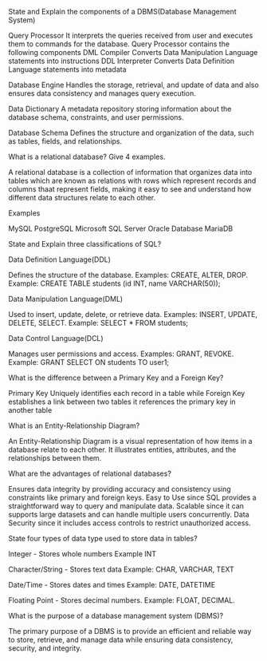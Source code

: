 State and Explain the components of a DBMS(Database Management System)

Query Processor
It interprets the queries received from user and executes them to commands for the database.
Query Processor contains the following components 
DML Compiler Converts Data Manipulation Language statements into instructions
DDL Interpreter Converts Data Definition Language statements into metadata 

Database Engine
Handles the storage, retrieval, and update of data and also ensures data consistency and manages query execution.

Data Dictionary
A metadata repository storing information about the database schema, constraints, and user permissions.

Database Schema
Defines the structure and organization of the data, such as tables, fields, and relationships.

What is a relational database? Give 4 examples.

A relational database is a collection of information that organizes data into tables which are known as relations with rows which represent records and columns thaat represent fields, making it easy to see and understand how different data structures relate to each other.

Examples

MySQL
PostgreSQL
Microsoft SQL Server
Oracle Database
MariaDB

State and Explain three classifications of SQL?

Data Definition Language(DDL)

Defines the structure of the database.
Examples: CREATE, ALTER, DROP.
Example: CREATE TABLE students (id INT, name VARCHAR(50));

Data Manipulation Language(DML)

Used to insert, update, delete, or retrieve data.
Examples: INSERT, UPDATE, DELETE, SELECT.
Example: SELECT * FROM students;

Data Control Language(DCL)

Manages user permissions and access.
Examples: GRANT, REVOKE.
Example: GRANT SELECT ON students TO user1;

What is the difference between a Primary Key and a Foreign Key?

Primary Key	Uniquely identifies each record in a table while Foreign Key establishes a link between two tables it references the primary key in another table

What is an Entity-Relationship Diagram?

An Entity-Relationship Diagram is a visual representation of how items in a database relate to each other. It illustrates entities, attributes, and the relationships between them. 

What are the advantages of relational databases?

Ensures data integrity by providing accuracy and consistency using constraints like primary and foreign keys.
Easy to Use since SQL provides a straightforward way to query and manipulate data.
Scalable since it can supports large datasets and can handle multiple users concurrently.
Data Security since it includes access controls to restrict unauthorized access.

State four types of data type used to store data in tables?

Integer - Stores whole numbers
 Example INT

Character/String - Stores text data 
Example: CHAR, VARCHAR, TEXT

Date/Time - Stores dates and times
Example: DATE, DATETIME

Floating Point - Stores decimal numbers.
Example: FLOAT, DECIMAL.

What is the purpose of a database management system (DBMS)?

The primary purpose of a DBMS is to provide an efficient and reliable way to store, retrieve, and manage data while ensuring data consistency, security, and integrity.